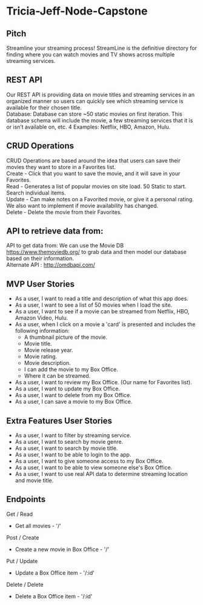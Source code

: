 # Tricia-Jeff-Node-Capstone   


## Pitch
Streamline your streaming process!  StreamLine is the definitive directory for finding where you can watch movies and TV shows across multiple streaming services. 

## REST API

Our REST API is providing data on movie titles and streaming services in an organized manner so users can quickly see which streaming service is available for their chosen title.   
Database: Database can store ~50 static movies on first iteration.  This database schema will include the movie, a few streaming services that it is or isn’t available on, etc. 4 Examples: Netflix, HBO, Amazon, Hulu.

## CRUD Operations

CRUD Operations are based around the idea that users can save their movies they want to store in a Favorites list.  
Create - Click that you want to save the movie, and it will save in your Favorites.  
Read - Generates a list of popular movies on site load.  50 Static to start.  
Search individual items.  
Update - Can make notes on a Favorited movie, or give it a personal rating.   
We also want to implement if movie availability has changed.  
Delete - Delete the movie from their Favorites.  

## API to retrieve data from:

API to get data from: We can use the Movie DB https://www.themoviedb.org/ to grab data and then model our database based on their information.  
Alternate API : http://omdbapi.com/ 

## MVP User Stories

* As a user, I want to read a title and description of what this app does.
* As a user, I want to see a list of 50 movies when I load the site.
* As a user, I want to see if a movie can be streamed from Netflix, HBO, Amazon Video, Hulu.
* As a user, when I click on a movie a 'card' is presented and includes the following information:
  - A thumbnail picture of the movie.  <br>
  - Movie title.
  - Movie release year.
  - Movie rating.
  - Movie description.
  - I can add the movie to my Box Office.
  - Where it can be streamed. 
* As a user, I want to review my Box Office. (Our name for Favorites list).
* As a user, I want to update my Box Office.
* As a user, I want to delete from my Box Office.
* As a user, I can save a movie to my Box Office.

## Extra Features User Stories
* As a user, I want to filter by streaming service.
* As a user, I want to search by movie genre.
* As a user, I want to search by movie title.
* As a user, I want to be able to login to the app.
* As a user, I want to give someone access to my Box Office.
* As a user, I want to be able to view someone else's Box Office.
* As a user, I want to use real API data to determine streaming location and movie title.

## Endpoints

Get / Read
* Get all movies - '/' 

Post / Create
* Create a new movie in Box Office - '/'  

Put / Update
* Update a Box Office item - '/:id'  

Delete / Delete
* Delete a Box Office item - '/:id'  


